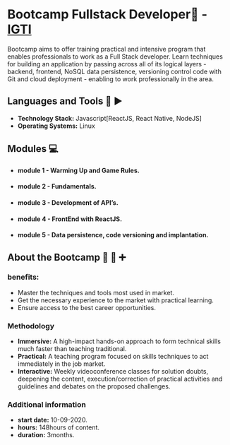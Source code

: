# Bootcamp Fullstack Developer🚀 - [IGTI](https://www.igti.com.br/)
Bootcamp aims to offer training practical and intensive program that enables professionals to work as a Full Stack developer. Learn techniques for building an application by passing across all of its logical layers - backend, frontend, NoSQL data persistence, versioning control code with Git and cloud deployment - enabling to work professionally in the area.

## Languages and Tools 🧰 ▶ 

<p>
  
- **Technology Stack:** Javascript[ReactJS, React Native, NodeJS]
- **Operating Systems:** Linux

</p>

## Modules 💻 
- #### module 1 - Warming Up and Game Rules.
- #### module 2 - Fundamentals.
- #### module 3 - Development of API’s.
- #### module 4 - FrontEnd with ReactJS.
- #### module 5 - Data persistence, code versioning and implantation.

## About the Bootcamp 🤖   📩 ➕ 
  ### benefits: 
 - Master the techniques and tools most used in market.
 - Get the necessary experience to the market with practical learning.
 - Ensure access to the best career opportunities.

 ### Methodology 
 - **Immersive:** A high-impact hands-on approach to form technical skills much faster than teaching
traditional.
- **Practical:** A teaching program focused on skills techniques to act immediately in the job market.
- **Interactive:** Weekly videoconference classes for solution doubts, deepening the content, execution/correction of practical activities and guidelines and debates on the proposed challenges.

### Additional information 
- **start date:** 10-09-2020.
- **hours:** 148hours of content.
- **duration:** 3months.

